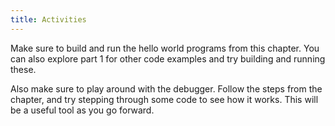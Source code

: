 ```yaml
---
title: Activities
---
```


Make sure to build and run the hello world programs from this chapter. You can also explore part 1 for other code examples and try building and running these.

Also make sure to play around with the debugger. Follow the steps from the chapter, and try stepping through some code to see how it works. This will be a useful tool as you go forward.
